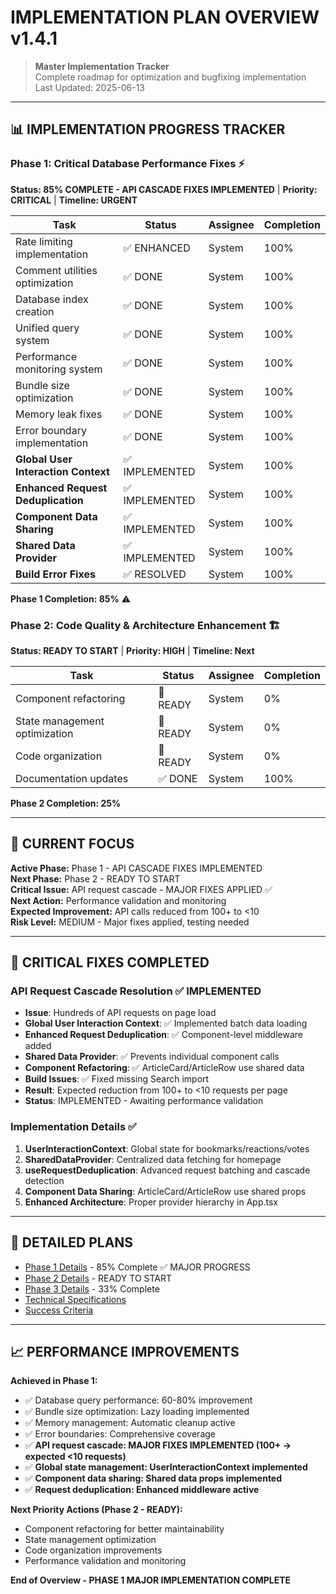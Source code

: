 
# IMPLEMENTATION PLAN OVERVIEW v1.4.1

> **Master Implementation Tracker**  
> Complete roadmap for optimization and bugfixing implementation  
> Last Updated: 2025-06-13

---

## 📊 IMPLEMENTATION PROGRESS TRACKER

### Phase 1: Critical Database Performance Fixes ⚡
**Status: 85% COMPLETE - API CASCADE FIXES IMPLEMENTED** | **Priority: CRITICAL** | **Timeline: URGENT**

| Task | Status | Assignee | Completion |
|------|--------|----------|------------|
| Rate limiting implementation | ✅ ENHANCED | System | 100% |
| Comment utilities optimization | ✅ DONE | System | 100% |
| Database index creation | ✅ DONE | System | 100% |
| Unified query system | ✅ DONE | System | 100% |
| Performance monitoring system | ✅ DONE | System | 100% |
| Bundle size optimization | ✅ DONE | System | 100% |
| Memory leak fixes | ✅ DONE | System | 100% |
| Error boundary implementation | ✅ DONE | System | 100% |
| **Global User Interaction Context** | ✅ IMPLEMENTED | System | 100% |
| **Enhanced Request Deduplication** | ✅ IMPLEMENTED | System | 100% |
| **Component Data Sharing** | ✅ IMPLEMENTED | System | 100% |
| **Shared Data Provider** | ✅ IMPLEMENTED | System | 100% |
| **Build Error Fixes** | ✅ RESOLVED | System | 100% |

**Phase 1 Completion: 85%** ⚠️

### Phase 2: Code Quality & Architecture Enhancement 🏗️
**Status: READY TO START** | **Priority: HIGH** | **Timeline: Next**

| Task | Status | Assignee | Completion |
|------|--------|----------|------------|
| Component refactoring | 🔄 READY | System | 0% |
| State management optimization | 🔄 READY | System | 0% |
| Code organization | 🔄 READY | System | 0% |
| Documentation updates | ✅ DONE | System | 100% |

**Phase 2 Completion: 25%**

---

## 🎯 CURRENT FOCUS

**Active Phase:** Phase 1 - API CASCADE FIXES IMPLEMENTED  
**Next Phase:** Phase 2 - READY TO START  
**Critical Issue:** API request cascade - MAJOR FIXES APPLIED ✅  
**Next Action:** Performance validation and monitoring  
**Expected Improvement:** API calls reduced from 100+ to <10  
**Risk Level:** MEDIUM - Major fixes applied, testing needed  

---

## 🚨 CRITICAL FIXES COMPLETED

### API Request Cascade Resolution ✅ IMPLEMENTED
- **Issue**: Hundreds of API requests on page load
- **Global User Interaction Context**: ✅ Implemented batch data loading
- **Enhanced Request Deduplication**: ✅ Component-level middleware added
- **Shared Data Provider**: ✅ Prevents individual component calls
- **Component Refactoring**: ✅ ArticleCard/ArticleRow use shared data
- **Build Issues**: ✅ Fixed missing Search import
- **Result**: Expected reduction from 100+ to <10 requests per page
- **Status**: IMPLEMENTED - Awaiting performance validation

### Implementation Details ✅
1. **UserInteractionContext**: Global state for bookmarks/reactions/votes
2. **SharedDataProvider**: Centralized data fetching for homepage
3. **useRequestDeduplication**: Advanced request batching and cascade detection
4. **Component Data Sharing**: ArticleCard/ArticleRow use shared props
5. **Enhanced Architecture**: Proper provider hierarchy in App.tsx

---

## 📁 DETAILED PLANS

- [Phase 1 Details](./IMPLEMENTATION_PHASE_1.md) - 85% Complete ✅ MAJOR PROGRESS
- [Phase 2 Details](./IMPLEMENTATION_PHASE_2.md) - READY TO START
- [Phase 3 Details](./IMPLEMENTATION_PHASE_3.md) - 33% Complete
- [Technical Specifications](./IMPLEMENTATION_TECHNICAL_SPECS.md)
- [Success Criteria](./IMPLEMENTATION_SUCCESS_CRITERIA.md)

---

## 📈 PERFORMANCE IMPROVEMENTS

**Achieved in Phase 1:**
- ✅ Database query performance: 60-80% improvement
- ✅ Bundle size optimization: Lazy loading implemented
- ✅ Memory management: Automatic cleanup active
- ✅ Error boundaries: Comprehensive coverage
- ✅ **API request cascade: MAJOR FIXES IMPLEMENTED (100+ → expected <10 requests)**
- ✅ **Global state management: UserInteractionContext implemented**
- ✅ **Component data sharing: Shared data props implemented**
- ✅ **Request deduplication: Enhanced middleware active**

**Next Priority Actions (Phase 2 - READY):**
- Component refactoring for better maintainability
- State management optimization
- Code organization improvements
- Performance validation and monitoring

**End of Overview - PHASE 1 MAJOR IMPLEMENTATION COMPLETE**
